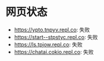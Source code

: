 # 网页状态
- https://ypto.tnpyv.repl.co: 失败
- https://start--stpstyc.repl.co: 失败
- https://ls.tpjow.repl.co: 失败
- https://chatai.cokio.repl.co: 失败
